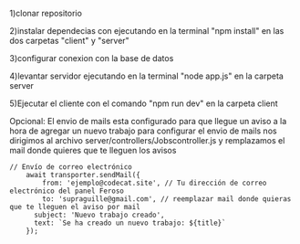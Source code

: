 1)clonar repositorio


2)instalar dependecias con ejecutando en la terminal "npm install" en las dos carpetas "client" y "server"


3)configurar conexion con la base de datos 


4)levantar servidor ejecutando en la terminal "node app.js" en la carpeta server


5)Ejecutar el cliente con el comando "npm run dev" en la carpeta client

Opcional: 
El envio de mails esta configurado para que llegue un aviso a la hora de agregar un nuevo trabajo para configurar el envio de mails nos 
dirigimos al archivo server/controllers/Jobscontroller.js y remplazamos el mail donde quieres que te lleguen los avisos

```
// Envío de correo electrónico
    await transporter.sendMail({
        from: 'ejemplo@codecat.site', // Tu dirección de correo electrónico del panel Feroso
        to: 'supraguille@gmail.com', // reemplazar mail donde quieras que te lleguen el aviso por mail
      subject: 'Nuevo trabajo creado',
      text: `Se ha creado un nuevo trabajo: ${title}`
    });
```

